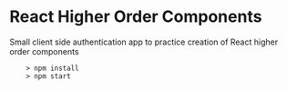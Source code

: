 # React Higher Order Components

Small client side authentication app to practice creation of React higher order components 

```
	> npm install
	> npm start
```

